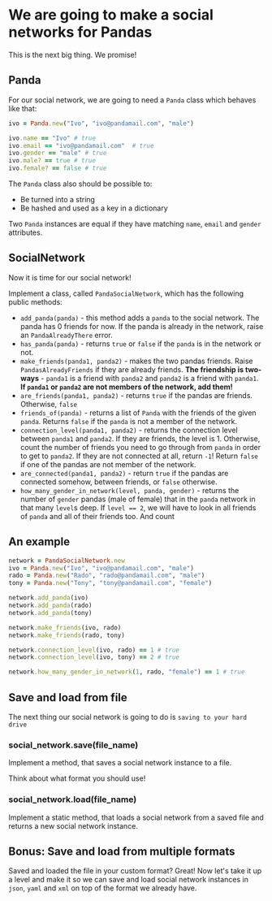 # We are going to make a social networks for Pandas

This is the next big thing. We promise!

## Panda

For our social network, we are going to need a `Panda` class which behaves like that:

```ruby
ivo = Panda.new("Ivo", "ivo@pandamail.com", "male")

ivo.name == "Ivo" # true
ivo.email == "ivo@pandamail.com"  # true
ivo.gender == "male" # true
ivo.male? == true # true
ivo.female? == false # true
```

The `Panda` class also should be possible to:

* Be turned into a string
* Be hashed and used as a key in a dictionary 

Two `Panda` instances are equal if they have matching `name`, `email` and `gender` attributes.

## SocialNetwork

Now it is time for our social network!

Implement a class, called `PandaSocialNetwork`, which has the following public methods:

* `add_panda(panda)` - this method adds a `panda` to the social network. The panda has 0 friends for now. If the panda is already in the network, raise an `PandaAlreadyThere` error.
* `has_panda(panda)` - returns `true` or `false` if the `panda` is in the network or not.
* `make_friends(panda1, panda2)` - makes the two pandas friends. Raise `PandasAlreadyFriends` if they are already friends. **The friendship is two-ways** - `panda1` is a friend with `panda2` and `panda2` is a friend with `panda1`. **If `panda1` or `panda2` are not members of the network, add them!**
* `are_friends(panda1, panda2)` - returns `true` if the pandas are friends. Otherwise, `false`
* `friends_of(panda)` - returns a list of `Panda` with the friends of the given `panda`. Returns `false` if the `panda` is not a member of the network.
* `connection_level(panda1, panda2)` - returns the connection level between `panda1` and `panda2`. If they are friends, the level is 1. Otherwise, count the number of friends you need to go through from `panda` in order to get to `panda2`. If they are not connected at all, return `-1`! Return `false` if one of the pandas are not member of the network.
* `are_connected(panda1, panda2)` - return `true` if the pandas are connected somehow, between friends, or `false` otherwise.
* `how_many_gender_in_network(level, panda, gender)` - returns the number of `gender` pandas (male of female) that in the `panda` network in that many  `level`s deep. If `level == 2`, we will have to look in all friends of `panda` and all of their friends too. And count

## An example

```ruby
network = PandaSocialNetwork.new
ivo = Panda.new("Ivo", "ivo@pandamail.com", "male")
rado = Panda.new("Rado", "rado@pandamail.com", "male")
tony = Panda.new("Tony", "tony@pandamail.com", "female")

network.add_panda(ivo)
network.add_panda(rado)
network.add_panda(tony)

network.make_friends(ivo, rado)
network.make_friends(rado, tony)

network.connection_level(ivo, rado) == 1 # true
network.connection_level(ivo, tony) == 2 # true

network.how_many_gender_in_network(1, rado, "female") == 1 # true
```

## Save and load from file

The next thing our social network is going to do is `saving to your hard drive`

### social_network.save(file_name)

Implement a method, that saves a social network instance to a file.

Think about what format you should use!

### social_network.load(file_name)

Implement a static method, that loads a social network from a saved file and returns a new social network instance.

## Bonus: Save and load from multiple formats

Saved and loaded the file in your custom format? Great! Now let's take it up a level and make it so we can save and load social network instances in `json`, `yaml` and `xml` on top of the format we already have.
